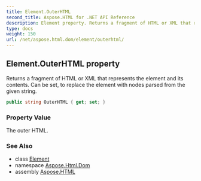 ```yaml
---
title: Element.OuterHTML
second_title: Aspose.HTML for .NET API Reference
description: Element property. Returns a fragment of HTML or XML that represents the element and its contents. Can be set to replace the element with nodes parsed from the given string
type: docs
weight: 150
url: /net/aspose.html.dom/element/outerhtml/
---
```

## Element.OuterHTML property

Returns a fragment of HTML or XML that represents the element and its contents. Can be set, to replace the element with nodes parsed from the given string.

```csharp
public string OuterHTML { get; set; }
```

### Property Value

The outer HTML.

### See Also

* class [Element](../)
* namespace [Aspose.Html.Dom](../../../aspose.html.dom/)
* assembly [Aspose.HTML](../../../)
